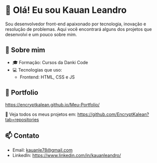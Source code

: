 # 👋 Olá! Eu sou Kauan Leandro

Sou desenvolvedor front-end apaixonado por tecnologia, inovação e resolução de problemas. Aqui você encontrará alguns dos projetos que desenvolvi e um pouco sobre mim.

## 🚀 Sobre mim

- 🎓 Formação: Cursos da Danki Code
- 💻 Tecnologias que uso:
  - Frontend: HTML, CSS e JS

## 📂 Portfolio

https://encryptkalean.github.io/Meu-Portfolio/

🔗 Veja todos os meus projetos em: https://github.com/EncryptKalean?tab=repositories

## 📫 Contato

- Email: kauanle78@gmail.com
- LinkedIn: https://www.linkedin.com/in/kauanleandro/
